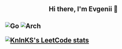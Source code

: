 <h2 align="center" height="10">Hi there, I'm Evgenii 👋<h2> 

![Go](https://img.shields.io/badge/go-%2300ADD8.svg?style=for-the-badge&logo=go&logoColor=white)
![Arch](https://img.shields.io/badge/Arch%20Linux-1793D1?logo=arch-linux&logoColor=fff&style=for-the-badge)
  
[![KnlnKS's LeetCode stats](https://leetcode-stats-six.vercel.app/api?geniomdev=KnlnKS&theme=dark)](https://github.com/KnlnKS/leetcode-stats)

